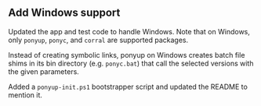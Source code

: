## Add Windows support

Updated the app and test code to handle Windows. Note that on Windows, only `ponyup`, `ponyc`, and `corral` are supported packages.

Instead of creating symbolic links, ponyup on Windows creates batch file shims in its bin directory (e.g. `ponyc.bat`) that call the selected versions with the given parameters.

Added a `ponyup-init.ps1` bootstrapper script and updated the README to mention it.


